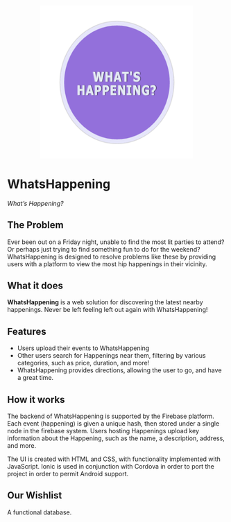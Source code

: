 <p align="center">
<img src="https://github.com/AndreyBorisKhesin/Sorcerers/blob/master/whatshappening/what.png" width="70%">
</p>  

# WhatsHappening

*What’s Happening?*

## The Problem

Ever been out on a Friday night, unable to find the most lit parties to attend? Or perhaps  just trying to find something fun to do for the weekend? WhatsHappening is designed to resolve problems like these by providing users with a platform to view the most hip happenings in their vicinity.

## What it does

**WhatsHappening** is a web solution for discovering the latest nearby happenings. Never be left feeling left out again with WhatsHappening!

## Features

- Users upload their events to WhatsHappening
- Other users search for Happenings near them, filtering by various categories, such as price, duration, and more!
- WhatsHappening provides directions, allowing the user to go, and have a great time.

## How it works

The backend of WhatsHappening is supported by the Firebase platform. Each event (happening) is given a unique hash, then stored under a single node in the firebase system. Users hosting Happenings upload key information about the Happening, such as the name, a description, address, and more.

The UI is created with HTML and CSS, with functionality implemented with JavaScript. Ionic is used in conjunction with Cordova in order to port the project in order to permit Android support.

## Our Wishlist

A functional database.
